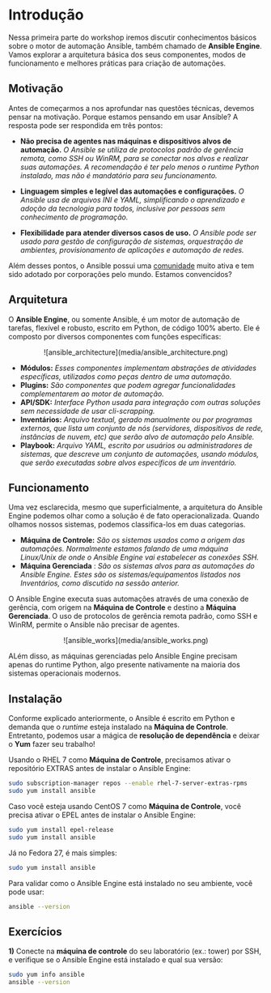 # Introdução

Nessa primeira parte do workshop iremos discutir conhecimentos básicos sobre o motor de automação Ansible, também chamado de **Ansible Engine**. Vamos explorar a arquitetura básica dos seus componentes, modos de funcionamento e melhores práticas para criação de automações.

## Motivação

Antes de começarmos a nos aprofundar nas questões técnicas, devemos pensar na motivação. Porque estamos pensando em usar Ansible? A resposta pode ser respondida em três pontos:

* **Não precisa de agentes nas máquinas e dispositivos alvos de automação.** *O Ansible se utiliza de protocolos padrão de gerência remota, como SSH ou WinRM, para se conectar nos alvos e realizar suas automações. A recomendação é ter pelo menos o runtime Python instalado, mas não é mandatório para seu funcionamento.*

* **Linguagem simples e legível das automações e configurações.** *O Ansible usa de arquivos INI e YAML, simplificando o aprendizado e adoção da tecnologia para todos, inclusive por pessoas sem conhecimento de programação.*

* **Flexibilidade para atender diversos casos de uso.** *O Ansible pode ser usado para gestão de configuração de sistemas, orquestração de ambientes, provisionamento de aplicações e automação de redes.*

Além desses pontos, o Ansible possui uma [comunidade](https://www.ansible.com/community) muito ativa e tem sido adotado por corporações pelo mundo. Estamos convencidos?

## Arquitetura

O **Ansible Engine**, ou somente Ansible, é um motor de automação de tarefas, flexível e robusto, escrito em Python, de código 100% aberto. Ele é composto por diversos componentes com funções específicas:

<p align="center">
![ansible_architecture](media/ansible_architecture.png)
</p>

* **Módulos:** *Esses componentes implementam abstrações de atividades específicas, utilizados como peças dentro de uma automação.*
* **Plugins:** *São componentes que podem agregar funcionalidades complementarem ao motor de automação.*
* **API/SDK:** *Interface Python usada para integração com outras soluções sem necessidade de usar cli-scrapping.*
* **Inventários:** *Arquivo textual, gerado manualmente ou por programas externos, que lista um conjunto de nós (servidores, dispositivos de rede, instâncias de nuvem, etc) que serão alvo de automação pelo Ansible.*
* **Playbook:** *Arquivo YAML, escrito por usuários ou administradores de sistemas, que descreve um conjunto de automações, usando módulos, que serão executadas sobre alvos específicos de um inventário.*

## Funcionamento

Uma vez esclarecida, mesmo que superficialmente, a arquitetura do Ansible Engine podemos olhar como a solução é de fato operacionalizada. Quando olhamos nossos sistemas, podemos classifica-los em duas categorias.

* **Máquina de Controle:** *São os sistemas usados como a origem das automações. Normalmente estamos falando de uma máquina Linux/Unix de onde o Ansible Engine vai estabelecer as conexões SSH.*
* **Máquina Gerenciada** : *São os sistemas alvos para as automações do Ansible Engine. Estes são os sistemas/equipamentos listados nos Inventários, como discutido na sessão anterior.*

O Ansible Engine executa suas automações através de uma conexão de gerência, com origem na **Máquina de Controle** e destino a **Máquina Gerenciada**. O uso de protocolos de gerência remota padrão, como SSH e WinRM, permite o Ansible não precisar de agentes.

<p align="center">
![ansible_works](media/ansible_works.png)
</p>

ALém disso, as máquinas gerenciadas pelo Ansible Engine precisam apenas do runtime Python, algo presente nativamente na maioria dos sistemas operacionais modernos.

## Instalação

Conforme explicado anteriormente, o Ansible é escrito em Python e demanda que o *runtime* esteja instalado na **Máquina de Controle**. Entretanto, podemos usar a mágica de **resolução de dependência** e deixar o **Yum** fazer seu trabalho!

Usando o RHEL 7 como **Máquina de Controle**, precisamos ativar o repositório EXTRAS antes de instalar o Ansible Engine:

```bash
sudo subscription-manager repos --enable rhel-7-server-extras-rpms
sudo yum install ansible
```

Caso você esteja usando CentOS 7 como **Máquina de Controle**, você precisa ativar o EPEL antes de instalar o Ansible Engine:

```bash
sudo yum install epel-release
sudo yum install ansible
```

Já no Fedora 27, é mais simples:

```bash
sudo yum install ansible
```

Para validar como o Ansible Engine está instalado no seu ambiente, você pode usar:

```bash
ansible --version
```

## Exercícios

**1)** Conecte na **máquina de controle** do seu laboratório (ex.: tower) por SSH, e verifique se o Ansible Engine está instalado e qual sua versão:

```bash
sudo yum info ansible
ansible --version
```